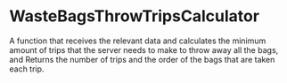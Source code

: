 # WasteBagsThrowTripsCalculator
A function that receives the relevant data and calculates the minimum amount of trips that the server needs to make to throw away all the bags, and Returns the number of trips and the order of the bags that are taken each trip. 
